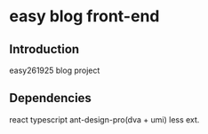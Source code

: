 # easy blog front-end

## Introduction
easy261925 blog project

## Dependencies
react typescript ant-design-pro(dva + umi) less ext. 